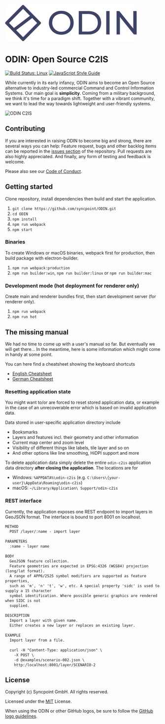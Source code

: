 ![ODIN](assets/logo_font_75.png)

# __ODIN__: Open Source __C2IS__

[![Build Status: Linux](https://travis-ci.org/syncpoint/ODIN.svg?branch=develop)](https://travis-ci.org/syncpoint/ODIN.svg?branch=develop)
[![JavaScript Style Guide](https://img.shields.io/badge/code_style-standard-brightgreen.svg)](https://standardjs.com)

While currently in its early infancy, ODIN aims to become an Open Source alternative to industry-led commercial Command and Control Information Systems. Our main goal is __simplicity__. Coming from a military background, we think it's time for a paradigm shift. Together with a vibrant community, we want to lead the way towards lightweight and user-friendly systems.

![ODIN C2IS](assets/splash-004.png?raw=true)

## Contributing
If you are interested in raising ODIN to become big and strong, there are several ways you can help: Feature request, bugs and other backlog items can be reported in the [issues section](https://github.com/syncpoint/ODIN/issues) of the repository. Pull requests are also highly appreciated. And finally, any form of testing and feedback is welcome.

Please also see our [Code of Conduct](CODE_OF_CONDUCT.md).

## Getting started
Clone repository, install dependencies then build and start the application.

1. `git clone https://github.com/syncpoint/ODIN.git`
2. `cd ODIN`
3. `npm install`
4. `npm run webpack`
5. `npm start`

### Binaries
To create Windows or macOS binaries, webpack first for production, then build package with electron-builder.

1. `npm run webpack:production`
2. `npm run builder:win`, `npm run builder:linux` or `npm run builder:mac`

### Development mode (hot deployment for renderer only)
Create main and renderer bundles first, then start development server (for renderer only).

1. `npm run webpack`
2. `npm run hot`


## The missing manual
We had no time to come up with a user's manual so far. But eventually we will get there...
In the meantime, here is some information which might come in handy at some point.

You can here find a cheatsheet showing the keyboard shortcuts

  - [English Cheatsheet](https://syncpoint.github.io/ODIN/kb_shortcuts_cheat_en.pdf)
  - [German Cheatsheet](https://syncpoint.github.io/ODIN/kb_shortcuts_cheat_de.pdf)

### Resetting application state
You might want to/or are forced to reset stored application data, or example in the case of an unrecoverable error which is based on invalid application data.

Data stored in user-specific application directory include
* Booksmarks
* Layers and features incl. their geometry and other information
* Current map center and zoom level
* Visibility of different things like labels, tile layer and so on
* And other options like line smoothing, HiDPI support and more

To delete application data simply delete the entire `odin-c2is` application data directory __after closing the application__. The locations are for
* Windows: `%APPDATA%\odin-c2is` (e.g. `C:\Users\{your-user}\AppData\Roaming\odin-c2is`)
* macOS: `~/Library/Application\ Support/odin-c2is`

### REST interface
Currently, the application exposes one REST endpoint to import layers in GeoJSON format.
The interface is bound to port 8001 on localhost.

```
METHOD
  POST /layer/:name - import layer

PARAMETERS
  :name - layer name

BODY
  GeoJSON feature collection.
  Feature geometries are expected in EPSG:4326 (WGS84) projection (long/lat format).
  A range of APP6/2525 symbol modifiers are supported as feature properties,
  such as 'm', 'n' 't', 'w', etc. A special property 'sidc' is used to supply a 15 character
  symbol identification. Where possible generic graphics are rendered when SIDC is not
  supplied.

DESCRIPTION
  Import a layer with given name.
  Either creates a new layer or replaces an existing layer.

EXAMPLE
  Import layer from a file.

  curl -H "Content-Type: application/json" \
    -X POST \
    -d @examples/scenario-002.json \
    http:/localhost:8001/layer/SCENARIO-2
```

## License

Copyright (c) Syncpoint GmbH. All rights reserved.

Licensed under the [MIT](LICENSE) License.

When using the ODIN or other GitHub logos, be sure to follow the [GitHub logo guidelines](https://github.com/logos).
